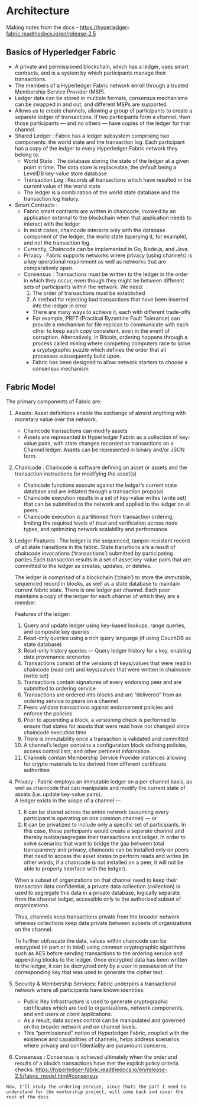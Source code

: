 # Architecture
Making notes from the docs - https://hyperledger-fabric.readthedocs.io/en/release-2.5
## Basics of Hyperledger Fabric
* A private and permissioned blockchain, which has a ledger, uses smart contracts, and is a system by which participants manage their transactions.
* The members of a Hyperledger Fabric network enroll through a trusted Membership Service Provider (MSP).
* Ledger data can be stored in multiple formats, consensus mechanisms can be swapped in and out, and different MSPs are supported.
* Allows us to  create channels, allowing a group of participants to create a separate ledger of transactions. If two participants form a channel, then those participants — and no others — have copies of the ledger for that channel.
* Shared Ledger : Fabric has a ledger subsystem comprising two components: the world state and the transaction log. Each participant has a copy of the ledger to every Hyperledger Fabric network they belong to.  
  * World State : The database storing the state of the ledger at a given point in time. The data store is replaceable, the default being a LevelDB key-value store database
  * Transaction Log : Records all transactions which have resulted in the current value of the world state
  * The ledger is a combination of the world state database and the transaction log history.
* Smart Contracts :  
  * Fabric smart contracts are written in chaincode, invoked by an application external to the blockchain when that application needs to interact with the ledger
  * In most cases, chaincode interacts only with the database component of the ledger, the world state (querying it, for example), and not the transaction log.
  * Currently, Chaincode can be implemented in  Go, Node.js, and Java.
  * Privacy : Fabric supports networks where privacy (using channels) is a key operational requirement as well as networks that are comparatively open.
  * Consensus : Transactions must be written to the ledger in the order in which they occur, even though they might be between different sets of participants within the network. We need:
      1. The order of transactions must be established 
      2. A method for rejecting bad transactions that have been inserted into the ledger in error 
      * There are many ways to achieve it, each with different trade-offs 
      * For example, PBFT (Practical Byzantine Fault Tolerance) can provide a mechanism for file replicas to communicate with each other to keep each copy consistent, even in the event of corruption. Alternatively, in Bitcoin, ordering happens through a process called mining where competing computers race to solve a cryptographic puzzle which defines the order that all processes subsequently build upon.
      * Fabric has been designed to allow network starters to choose a consensus mechanism
## Fabric Model
The primary components of Fabric are:  
  1. Assets: Asset definitions enable the exchange of almost anything with monetary value over the network. 
     * Chaincode transactions can modify assets
     * Assets are represented in Hyperledger Fabric as a collection of key-value pairs, with state changes recorded as transactions on a Channel ledger. Assets can be represented in binary and/or JSON form.
  2. Chaincode : Chaincode is software defining an asset or assets and the transaction instructions for modifying the asset(s)
     * Chaincode functions execute against the ledger’s current state database and are initiated through a transaction proposal. 
     * Chaincode execution results in a set of key-value writes (write set) that can be submitted to the network and applied to the ledger on all peers.
     * Chaincode execution is partitioned from transaction ordering, limiting the required levels of trust and verification across node types, and optimizing network scalability and performance.
  3. Ledger Features : The ledger is the sequenced, tamper-resistant record of all state transitions in the fabric. State transitions are a result of chaincode invocations (‘transactions’) submitted by participating parties.Each transaction results in a set of asset key-value pairs that are committed to the ledger as creates, updates, or deletes.  

      The ledger is comprised of a blockchain (‘chain’) to store the immutable, sequenced record in blocks, as well as a state database to maintain current fabric state. There is one ledger per channel. Each peer maintains a copy of the ledger for each channel of which they are a member. 

      Features of the ledger:  
        1.  Query and update ledger using key-based lookups, range queries, and composite key queries  
        2.  Read-only queries using a rich query language (if using CouchDB as state database)
        3.  Read-only history queries — Query ledger history for a key, enabling data provenance scenarios
        4.  Transactions consist of the versions of keys/values that were read in chaincode (read set) and keys/values that were written in chaincode (write set)
        5.  Transactions contain signatures of every endorsing peer and are submitted to ordering service
        6.  Transactions are ordered into blocks and are “delivered” from an ordering service to peers on a channel
        7.  Peers validate transactions against endorsement policies and enforce the policies
        8.  Prior to appending a block, a versioning check is performed to ensure that states for assets that were read have not changed since chaincode execution time
        9.  There is immutability once a transaction is validated and committed
        10. A channel’s ledger contains a configuration block defining policies, access control lists, and other pertinent information
        11. Channels contain Membership Service Provider instances allowing for crypto materials to be derived from different certificate authorities
  4. Privacy : Fabric employs an immutable ledger on a per-channel basis, as well as chaincode that can manipulate and modify the current state of assets (i.e. update key-value pairs).  
      A ledger exists in the scope of a channel — 
      1. It can be shared across the entire network (assuming every participant is operating on one common channel) — or
      2. It can be privatized to include only a specific set of participants. In this case, these participants would create a separate channel and thereby isolate/segregate their transactions and ledger.  In order to solve scenarios that want to bridge the gap between total transparency and privacy, chaincode can be installed only on peers that need to access the asset states to perform reads and writes (in other words, if a chaincode is not installed on a peer, it will not be able to properly interface with the ledger).  

      When a subset of organizations on that channel need to keep their transaction data confidential, a private data collection (collection) is used to segregate this data in a private database, logically separate from the channel ledger, accessible only to the authorized subset of organizations.

      Thus, channels keep transactions private from the broader network whereas collections keep data private between subsets of organizations on the channel.

      To further obfuscate the data, values within chaincode can be encrypted (in part or in total) using common cryptographic algorithms such as AES before sending transactions to the ordering service and appending blocks to the ledger. Once encrypted data has been written to the ledger, it can be decrypted only by a user in possession of the corresponding key that was used to generate the cipher text.
  5. Security & Membership Services:  Fabric underpins a transactional network where all participants have known identities:
      *  Public Key Infrastructure is used to generate cryptographic certificates which are tied to organizations, network components, and end users or client applications.
      *  As a result, data access control can be manipulated and governed on the broader network and on channel levels. 
      *  This “permissioned” notion of Hyperledger Fabric, coupled with the existence and capabilities of channels, helps address scenarios where privacy and confidentiality are paramount concerns.
  6. Consensus : Consensus is achieved ultimately when the order and results of a block’s transactions have met the explicit policy criteria checks. https://hyperledger-fabric.readthedocs.io/en/release-2.5/fabric_model.html#consensus
  
    Now, I'll study the ordering service, since thats the part I need to understand for the mentorship project, will come back and cover the rest of the docs

 


